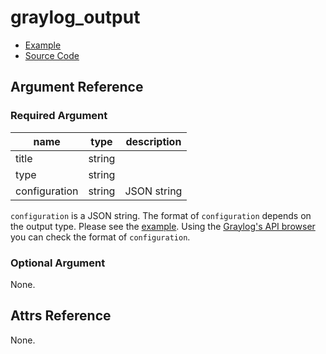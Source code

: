 # graylog_output

* [Example](../../examples/v0.12/output.tf)
* [Source Code](../../graylog/terraform/resource_output.go)

## Argument Reference

### Required Argument

name | type | description
--- | --- | ---
title | string |
type | string |
configuration | string | JSON string

`configuration` is a JSON string.
The format of `configuration` depends on the output type.
Please see the [example](https://github.com/suzuki-shunsuke/go-graylog/blob/master/terraform/example/v0.12/output.tf).
Using the [Graylog's API browser](https://docs.graylog.org/en/3.1/pages/configuration/rest_api.html) you can check the format of `configuration`.

### Optional Argument

None.

## Attrs Reference

None.
